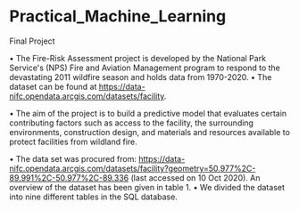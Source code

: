 # Practical_Machine_Learning
Final Project

•	The Fire-Risk Assessment project is developed by the National Park Service's (NPS) Fire and Aviation Management program to respond to the devastating 2011 wildfire season and holds data from 1970-2020. 
•	The dataset can be found at https://data-nifc.opendata.arcgis.com/datasets/facility. 

•	The aim of the project is to build a predictive model that evaluates certain contributing factors such as access to the facility, the surrounding environments, construction design, and materials and resources available to protect facilities from wildland fire.

•	The data set was procured from:
https://data-nifc.opendata.arcgis.com/datasets/facility?geometry=50.977%2C-89.991%2C-50.977%2C-89.336 
(last accessed on 10 Oct 2020). An overview of the dataset has been given in table 1.
•	We divided the dataset into nine different tables in the SQL database. 


